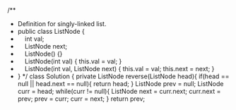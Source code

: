 /**
* Definition for singly-linked list.
* public class ListNode {
*     int val;
*     ListNode next;
*     ListNode() {}
*     ListNode(int val) { this.val = val; }
*     ListNode(int val, ListNode next) { this.val = val; this.next = next; }
* }
*/
class Solution {
private ListNode reverse(ListNode head){
if(head == null || head.next == null){
return head;
}
ListNode prev = null;
ListNode curr = head;
while(curr != null){
ListNode next = curr.next;
curr.next = prev;
prev = curr;
curr = next;
}
return prev;